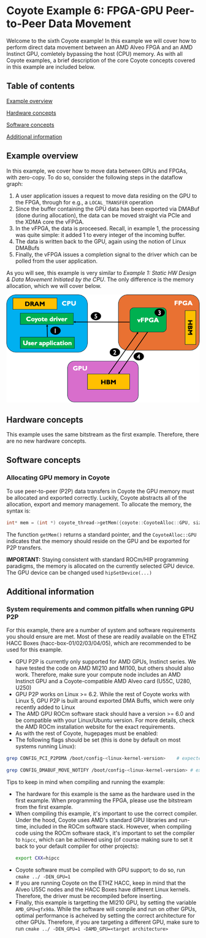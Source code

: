 # Coyote Example 6: FPGA-GPU Peer-to-Peer Data Movement
Welcome to the sixth Coyote example! In this example we will cover how to perform direct data movement between an AMD Alveo FPGA and an AMD Instinct GPU, comletely bypassing the host (CPU) memory. As with all Coyote examples, a brief description of the core Coyote concepts covered in this example are included below.

## Table of contents
[Example overview](#example-overview)

[Hardware concepts](#hardware-concepts)

[Software concepts](#software-concepts)

[Additional information](#additional-information)

## Example overview
In this example, we cover how to move data between GPUs and FPGAs, with zero-copy. To do so, consider the following steps in the dataflow graph:
1. A user application issues a request to move data residing on the GPU to the FPGA, through for e.g., a ```LOCAL_TRANSFER``` operation
2. Since the buffer containing the GPU data has been exported via DMABuf (done during allocation), the data can be moved straight via PCIe and the XDMA core the vFPGA.
3. In the vFPGA, the data is proceesed. Recall, in example 1, the processing was quite simple: it added 1 to every integer of the incoming buffer.
4. The data is written back to the GPU, again using the notion of Linux DMABufs
5. Finally, the vFPGA issues a completion signal to the driver which can be polled from the user application.

As you will see, this example is very similar to *Example 1: Static HW Design & Data Movement Initiated by the CPU*. The only difference is the memory allocation, which we will cover below.

<div align="center">
  <img src="img/gpu_dataflow.png">
</div>

## Hardware concepts
This example uses the same bitstream as the first example. Therefore, there are no new hardware concepts.

## Software concepts

### Allocating GPU memory in Coyote
To use peer-to-peer (P2P) data transfers in Coyote the GPU memory must be allocated and exported correctly. Luckily, Coyote abstracts all of the allocation, export and memory management. To allocate the memory, the syntax is:
```C++
int* mem = (int *) coyote_thread->getMem({coyote::CoyoteAlloc::GPU, size})
```

The function ```getMem()``` returns a standard pointer, and the ```CoyoteAlloc::GPU``` indicates that the memory should reside on the GPU and be exported for P2P transfers.

**IMPORTANT:** Staying consistent with standard ROCm/HIP programming paradigms, the memory is allocated on the currently selected GPU device. The GPU device can be changed used ```hipSetDevice(...)```

## Additional information

### System requirements and common pitfalls when running GPU P2P
For this example, there are a number of system and software requirements you should ensure are met. Most of these are readily available on the ETHZ HACC Boxes (hacc-box-01/02/03/04/05), which are recommended to be used for this example.
- GPU P2P is currently only supported for AMD GPUs, Instinct series. We have tested the code on AMD MI210 and MI100, but others should also work. Therefore, make sure your compute node includes an AMD Instinct GPU and a Coyote-compatible AMD Alveo card (U55C, U280, U250)
- GPU P2P works on Linux >= 6.2. While the rest of Coyote works with Linux 5, GPU P2P is built around exported DMA Buffs, which were only recently added to Linux
- The AMD GPU ROCm software stack should have a version >= 6.0 and be compatible with your Linux/Ubuntu version. For more details, check the AMD ROCm installation website for the exact requirements.
- As with the rest of Coyote, hugepages must be enabled:
- The following flags should be set (this is done by default on most systems running Linux):
```bash
grep CONFIG_PCI_P2PDMA /boot/config-<linux-kernel-version>    # expected output: CONFIG_PCI_P2PDMA=y
```

```bash
grep CONFIG_DMABUF_MOVE_NOTIFY /boot/config-<linux-kernel-version> # expected output: CONFIG_DMABUF_MOVE_NOTIFY=y
```

Tips to keep in mind when compiling and running the example:
- The hardware for this example is the same as the hardware used in the first example. When programming the FPGA, please use the bitstream from the first example. 
- When compiling this example, it's important to use the correct compiler. Under the hood, Coyote uses AMD's standard GPU libraries and run-time, included in the ROCm software stack. However, when compiling code using the ROCm software stack, it's important to set the compiler to ```hipcc```, which can be achieved using (of course making sure to set it back to your default compiler for other projects):
  ```bash
  export CXX=hipcc
  ```
- Coyote software must be compiled with GPU support; to do so, run ```cmake ../ -DEN_GPU=1```
- If you are running Coyote on the ETHZ HACC, keep in mind that the Alveo U55C nodes and the HACC Boxes have different Linux kernels. Therefore, the driver must be recompiled before inserting.
- Finally, this example is targetting the MI210 GPU, by setting the variable ```AMD_GPU=gfx90a```. While the software will compile and run on other GPUs, optimal performance is acheived by setting the correct architecture for other GPUs. Therefore, if you are targeting a different GPU, make sure to run ```cmake ../ -DEN_GPU=1 -DAMD_GPU=<target architecture>```
